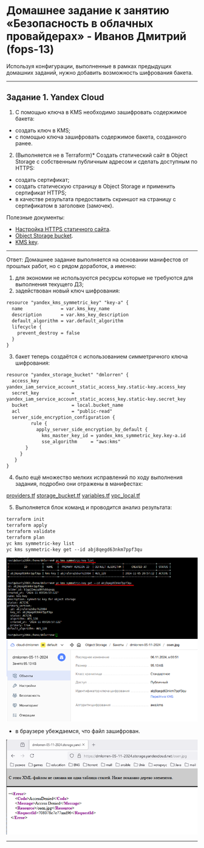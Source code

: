 # Домашнее задание к занятию «Безопасность в облачных провайдерах»  - Иванов Дмитрий (fops-13)

Используя конфигурации, выполненные в рамках предыдущих домашних заданий, нужно добавить возможность шифрования бакета.

---
## Задание 1. Yandex Cloud   

1. С помощью ключа в KMS необходимо зашифровать содержимое бакета:

 - создать ключ в KMS;
 - с помощью ключа зашифровать содержимое бакета, созданного ранее.
2. (Выполняется не в Terraform)* Создать статический сайт в Object Storage c собственным публичным адресом и сделать доступным по HTTPS:

 - создать сертификат;
 - создать статическую страницу в Object Storage и применить сертификат HTTPS;
 - в качестве результата предоставить скриншот на страницу с сертификатом в заголовке (замочек).

Полезные документы:

- [Настройка HTTPS статичного сайта](https://cloud.yandex.ru/docs/storage/operations/hosting/certificate).
- [Object Storage bucket](https://registry.terraform.io/providers/yandex-cloud/yandex/latest/docs/resources/storage_bucket).
- [KMS key](https://registry.terraform.io/providers/yandex-cloud/yandex/latest/docs/resources/kms_symmetric_key).

--- 

Ответ:
Домашнее задание выполняется на основании манифестов от прошлых работ, но с рядом доработок, а именно:
1. для экономии не используются ресурсы которые не требуются для выполнения текущего ДЗ;
2. задействован новый ключ шифрования:
```
resource "yandex_kms_symmetric_key" "key-a" {
  name              = var.kms_key_name
  description       = var.kms_key_description
  default_algorithm = var.default_algorithm
  lifecycle {
    prevent_destroy = false
  }
}
```
3. бакет теперь создаётся с использованием симметричного ключа шифрования:
```
resource "yandex_storage_bucket" "dmlorren" {
  access_key            = yandex_iam_service_account_static_access_key.static-key.access_key
  secret_key            = yandex_iam_service_account_static_access_key.static-key.secret_key
  bucket                = local.bucket_name
  acl                   = "public-read"
  server_side_encryption_configuration {
         rule {
           apply_server_side_encryption_by_default {
             kms_master_key_id = yandex_kms_symmetric_key.key-a.id
             sse_algorithm     = "aws:kms"
       }
     }
   }
}
```
4. было ещё множество мелких исправлений по ходу выполнения задания, подробно они отражены в манифестах:

[providers.tf](./src/providers.tf)
[storage_bucket.tf](./src/storage_bucket.tf)
[variables.tf](./src/variables.tf)
[vpc_local.tf](./src/vpc_local.tf)


5. Выполняется блок команд и проводится анализ результата:
```
terraform init
terraform apply
terraform validate
terraform plan
yc kms symmetric-key list
yc kms symmetric-key get --id abj8qegd63nkm7ppf3qu
```

<img src="img/clo_01.png">

<img src="img/clo_03.png">

- в браузере убеждаемся, что файл зашифрован.
<img src="img/clo_02.png">

--- 